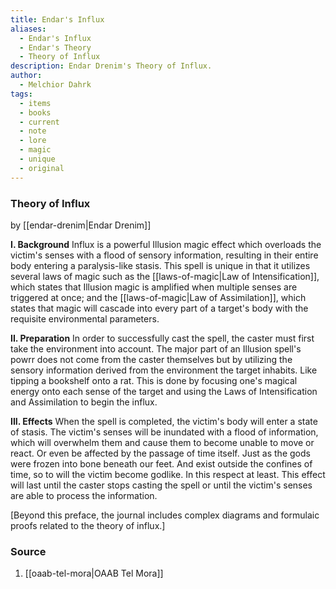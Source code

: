 ```yaml
---
title: Endar's Influx
aliases:
  - Endar's Influx
  - Endar's Theory
  - Theory of Influx
description: Endar Drenim's Theory of Influx.
author:
  - Melchior Dahrk
tags:
  - items
  - books
  - current
  - note
  - lore
  - magic
  - unique
  - original
---
```

### Theory of Influx
by [[endar-drenim|Endar Drenim]]

**I. Background**
Influx is a powerful Illusion magic effect which overloads the victim's senses with a flood of sensory information, resulting in their entire body entering a paralysis-like stasis. This spell is unique in that it utilizes several laws of magic such as the [[laws-of-magic|Law of Intensification]], which states that Illusion magic is amplified when multiple senses are triggered at once; and the [[laws-of-magic|Law of Assimilation]], which states that magic will cascade into every part of a target's body with the requisite environmental parameters.

**II. Preparation**
In order to successfully cast the spell, the caster must first take the environment into account. The major part of an Illusion spell's powrr does not come from the caster themselves but by utilizing the sensory information derived from the environment the target inhabits. Like tipping a bookshelf onto a rat. This is done by focusing one's magical energy onto each sense of the target and using the Laws of Intensification and Assimilation to begin the influx.

**III. Effects**
When the spell is completed, the victim's body will enter a state of stasis. The victim's senses will be inundated with a flood of information, which will overwhelm them and cause them to become unable to move or react. Or even be affected by the passage of time itself. Just as the gods were frozen into bone beneath our feet. And exist outside the confines of time, so to will the victim become godlike. In this respect at least. This effect will last until the caster stops casting the spell or until the victim's senses are able to process the information.

[Beyond this preface, the journal includes complex diagrams and formulaic proofs related to the theory of influx.]
### Source
1. [[oaab-tel-mora|OAAB Tel Mora]]